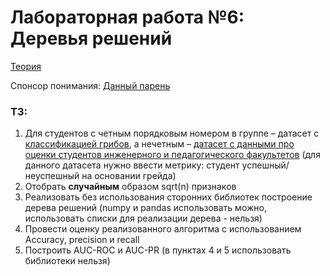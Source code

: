 # Лабораторная работа №6: Деревья решений
[Теория](https://docs.yandex.ru/docs/view?url=ya-browser%3A%2F%2F4DT1uXEPRrJRXlUFoewruIahFDye-c3wQPioFsQt3LKbfd7eQM0EIRLvX5x2D_92fJbQdDfXGxL6Is77aeu15n-rrxyYV9KyZdlOVpQdMnUk1G0bbHJtXFeVXOQ2UYoXJvKE3ZLeQqUcscNU-9V1CA%3D%3D%3Fsign%3D0j9chAXI0HwAtPAp4dBpUpVMeQuEvOaqFvI2pzjyC9I%3D&name=Дерево%20решений.docx)

Спонсор понимания: [Данный парень](https://www.youtube.com/watch?v=FeGe35iYTXU&t=452s)
### ТЗ:

1. Для студентов с четным порядковым номером в группе – датасет с [классификацией грибов](https://archive.ics.uci.edu/ml/datasets/Mushroom), а нечетным – [датасет с данными про оценки студентов инженерного и педагогического факультетов](https://archive.ics.uci.edu/dataset/856/higher+education+students+performance+evaluation) (для данного датасета нужно ввести метрику: студент успешный/неуспешный на основании грейда)
2. Отобрать **случайным** образом sqrt(n) признаков
3. Реализовать без использования сторонних библиотек построение дерева решений (numpy и pandas использовать можно, использовать списки для реализации  дерева - нельзя)
4. Провести оценку реализованного алгоритма с использованием Accuracy, precision и recall
5. Построить AUC-ROC и AUC-PR (в пунктах 4 и 5 использовать библиотеки нельзя)